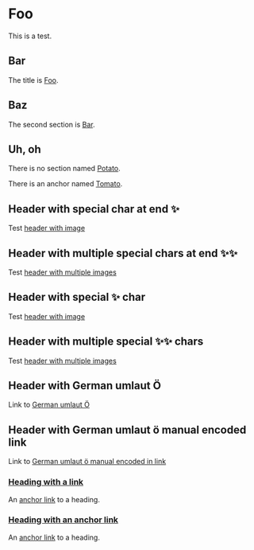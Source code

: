 # Foo

<!-- markdownlint-disable MD033 -->
<a id="tomato"></a>
<!-- markdownlint-enable MD033 -->

This is a test.

## Bar

The title is [Foo](#foo).

## Baz

The second section is [Bar](#bar).

## Uh, oh

There is no section named [Potato](#potato).

There is an anchor named [Tomato](#tomato).

## Header with special char at end ✨

Test [header with image](#header-with-special-char-at-end-)

## Header with multiple special chars at end ✨✨

Test [header with multiple images](#header-with-multiple-special-chars-at-end-)

## Header with special ✨ char

Test [header with image](#header-with-special--char)

## Header with multiple special ✨✨ chars

Test [header with multiple images](#header-with-multiple-special--chars)

## Header with German umlaut Ö

Link to [German umlaut Ö](#header-with-german-umlaut-ö)

## Header with German umlaut ö manual encoded link

Link to [German umlaut ö manual encoded in link](#header-with-german-umlaut-%C3%B6-manual-encoded-link)

### [Heading with a link](https://github.com/tcort/markdown-link-check)

An [anchor link](#heading-with-a-link) to a heading.

### [Heading with an anchor link](#foo)

An [anchor link](#heading-with-an-anchor-link) to a heading.
